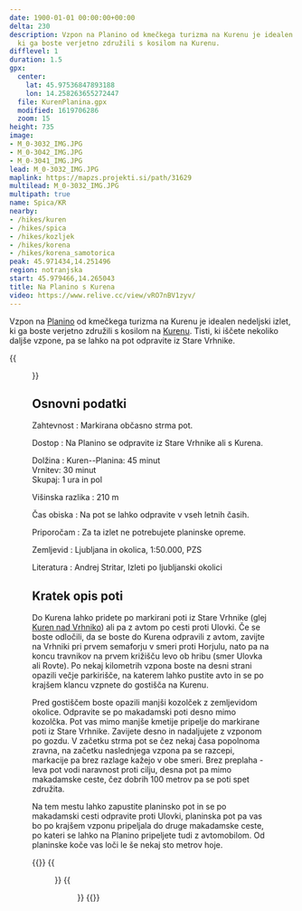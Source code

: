 ```yaml
---
date: 1900-01-01 00:00:00+00:00
delta: 230
description: Vzpon na Planino od kmečkega turizma na Kurenu je idealen nedeljski izlet,
  ki ga boste verjetno združili s kosilom na Kurenu.
difflevel: 1
duration: 1.5
gpx:
  center:
    lat: 45.97536847893188
    lon: 14.258263655272447
  file: KurenPlanina.gpx
  modified: 1619706286
  zoom: 15
height: 735
image:
- M_0-3032_IMG.JPG
- M_0-3042_IMG.JPG
- M_0-3041_IMG.JPG
lead: M_0-3032_IMG.JPG
maplink: https://mapzs.projekti.si/path/31629
multilead: M_0-3032_IMG.JPG
multipath: true
name: Spica/KR
nearby:
- /hikes/kuren
- /hikes/spica
- /hikes/kozljek
- /hikes/korena
- /hikes/korena_samotorica
peak: 45.971434,14.251496
region: notranjska
start: 45.979466,14.265043
title: Na Planino s Kurena
video: https://www.relive.cc/view/vRO7nBV1zyv/
---
```

Vzpon na [Planino](../) od kmečkega turizma na Kurenu je idealen nedeljski izlet, ki ga boste verjetno združili s kosilom na [Kurenu](../../kuren). Tisti, ki iščete nekoliko daljše vzpone, pa se lahko na pot odpravite iz Stare Vrhnike.

{{<figure src="M_0-3032_IMG.JPG">}}

## Osnovni podatki

Zahtevnost
:   Markirana občasno strma pot.

Dostop
:   Na Planino se odpravite iz Stare Vrhnike ali s Kurena.

Dolžina
:   Kuren--Planina: 45 minut\
    Vrnitev: 30 minut\
    Skupaj: 1 ura in pol

Višinska razlika
:   210 m

Čas obiska
:   Na pot se lahko odpravite v vseh letnih časih.

Priporočam
:   Za ta izlet ne potrebujete planinske opreme.

Zemljevid
:   Ljubljana in okolica, 1:50.000, PZS

Literatura
:   Andrej Stritar, Izleti po ljubljanski okolici

## Kratek opis poti

Do Kurena lahko pridete po markirani poti iz Stare Vrhnike (glej [Kuren nad Vrhniko](../../kuren/)) ali pa z avtom po cesti proti Ulovki. Če se boste odločili, da se boste do Kurena odpravili z avtom, zavijte na Vrhniki pri prvem semaforju v smeri proti Horjulu, nato pa na koncu travnikov na prvem križišču levo ob hribu (smer Ulovka ali Rovte). Po nekaj kilometrih vzpona boste na desni strani opazili večje parkirišče, na katerem lahko pustite avto in se po krajšem klancu vzpnete do gostišča na Kurenu. 

Pred gostiščem boste opazili manjši kozolček z zemljevidom okolice. Odpravite se po makadamski poti desno mimo kozolčka. Pot vas mimo manjše kmetije pripelje do markirane poti iz Stare Vrhnike. Zavijete desno in nadaljujete z vzponom po gozdu. V začetku strma pot se čez nekaj časa popolnoma zravna, na začetku naslednjega vzpona pa se razcepi, markacije pa brez razlage kažejo v obe smeri. Brez preplaha - leva pot vodi naravnost proti cilju, desna pot pa mimo makadamske ceste, čez dobrih 100 metrov pa se poti spet združita.

Na tem mestu lahko zapustite planinsko pot in se po makadamski cesti odpravite proti Ulovki, planinska pot pa vas bo po krajšem vzponu pripeljala do druge makadamske ceste, po kateri se lahko na Planino pripeljete tudi z avtomobilom. Od planinske koče vas loči le še nekaj sto metrov hoje.

{{<gallery>}}
{{<figure src="M_0-3042_IMG.JPG" caption="Odcep na cesto proti Ulovki">}}
{{<figure src="M_0-3041_IMG.JPG" caption="Kam pa sedaj?">}}
{{</gallery>}}
